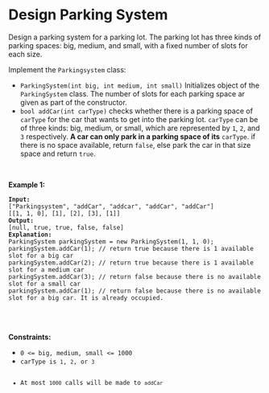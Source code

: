<!-- markdownlint-disable -->

# Design Parking System

<p>Design a parking system for a parking lot. The parking lot has three kinds of parking spaces: big, medium, and small, with a fixed number of slots for each size.</p>
<p>Implement the <code>Parkingsystem</code> class:</p>
<ul>
    <li><code>ParkingSystem(int big, int medium, int small)</code> Initializes object of the <code>ParkingSystem</code> class. The number of slots for each parking space ar given as part of the constructor.</li>
    <li><code>bool addCar(int carType)</code> checks whether there is a parking space of <code>carType</code> for the car that wants to get into the parking lot. <code>carType</code> can be of three kinds: big, medium, or small, which are represented by <code>1</code>, <code>2</code>, and <code>3</code> respectively. <strong>A car can only park in a parking space of its</strong> <code>carType</code>. if there is no space available, return <code>false</code>, else park the car in that size space and return <code>true</code>.
</ul>
<br>

**Example 1:**

<pre><code><strong>Input:</strong>
["Parkingsystem", "addCar", "addcar", "addCar", "addCar"]
[[1, 1, 0], [1], [2], [3], [1]]
<strong>Output:</strong>
[null, true, true, false, false]
<strong>Explanation:</strong>
ParkingSystem parkingSystem = new ParkingSystem(1, 1, 0);
parkingSystem.addCar(1); // return true because there is 1 available slot for a big car
parkingSystem.addCar(2); // return true because there is 1 available slot for a medium car
parkingSystem.addCar(3); // return false because there is no available slot for a small car
parkingSystem.addCar(1); // return false because there is no available slot for a big car. It is already occupied.</code></pre>
<br>
<br>

**Constraints:**

<ul>
    <li><code>0 <= big, medium, small <= 1000</code></li>
    <li><code>carType</coe> is <code>1</code>, <code>2</code>, or <code>3</code></li>
    <li>At most <code>1000</code> calls will be made to <code>addCar</code></li>
</ul>
